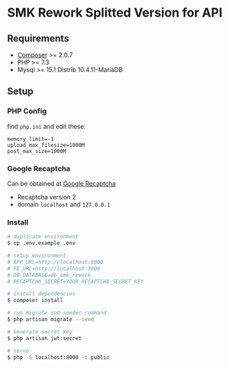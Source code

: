 # SMK Rework Splitted Version for API

## Requirements
- [Composer](https://getcomposer.org/download) >= 2.0.7
- PHP >= 7.3
- Mysql >= 15.1 Distrib 10.4.11-MariaDB

## Setup
### PHP Config
find `php.ini` and edit these:
```
memory_limit=-1
upload_max_filesize=1000M
post_max_size=1000M
```

### Google Recaptcha
Can be obtained at [Google Recaptcha](https://www.google.com/recaptcha/admin)
- Recaptcha version 2
- domain `localhost` and `127.0.0.1`

### Install
```bash
# duplicate environment
$ cp .env.example .env

# setup environment
# APP_URL=http://localhost:8000
# FE_URL=http://localhost:3000
# DB_DATABASE=db_smk_rework
# RECAPTCHA_SECRET=YOUR_RECAPTCHA_SECRET_KEY

# install dependencies
$ composer install

# run migrate and seeder command
$ php artisan migrate --seed

# Generate secret key
$ php artisan jwt:secret

# serve
$ php -S localhost:8000 -t public
```
